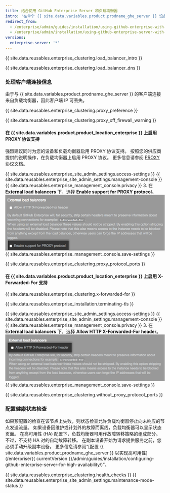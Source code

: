 ```yaml
---
title: 结合使用 GitHub Enterprise Server 和负载均衡器
intro: '在单个 {{ site.data.variables.product.prodname_ghe_server }} 设备或一对采用高可用性配置的设备前方使用负载均衡器。'
redirect_from:
  - /enterprise/admin/guides/installation/using-github-enterprise-with-a-load-balancer/
  - /enterprise/admin/installation/using-github-enterprise-server-with-a-load-balancer
versions:
  enterprise-server: '*'
---
```


{{ site.data.reusables.enterprise_clustering.load_balancer_intro }}

{{ site.data.reusables.enterprise_clustering.load_balancer_dns }}

### 处理客户端连接信息

由于与 {{ site.data.variables.product.prodname_ghe_server }} 的客户端连接来自负载均衡器，因此客户端 IP 可丢失。

{{ site.data.reusables.enterprise_clustering.proxy_preference }}

{{ site.data.reusables.enterprise_clustering.proxy_xff_firewall_warning }}

#### 在 {{ site.data.variables.product.product_location_enterprise }} 上启用 PROXY 协议支持

强烈建议同时为您的设备和负载均衡器启用 PROXY 协议支持。 按照您的供应商提供的说明操作，在负载均衡器上启用 PROXY 协议。 更多信息请参阅 [PROXY 协议文档](http://www.haproxy.org/download/1.6/doc/proxy-protocol.txt)。

{{ site.data.reusables.enterprise_site_admin_settings.access-settings }}
{{ site.data.reusables.enterprise_site_admin_settings.management-console }}
{{ site.data.reusables.enterprise_management_console.privacy }}
3. 在 **External load balancers** 下，选择 **Enable support for PROXY protocol**。 ![启用 PROXY 协议支持的复选框](/assets/images/enterprise/management-console/enable-proxy.png)
{{ site.data.reusables.enterprise_management_console.save-settings }}

{{ site.data.reusables.enterprise_clustering.proxy_protocol_ports }}

#### 在 {{ site.data.variables.product.product_location_enterprise }} 上启用 X-Forwarded-For 支持

{{ site.data.reusables.enterprise_clustering.x-forwarded-for }}

{{ site.data.reusables.enterprise_installation.terminating-tls }}

{{ site.data.reusables.enterprise_site_admin_settings.access-settings }}
{{ site.data.reusables.enterprise_site_admin_settings.management-console }}
{{ site.data.reusables.enterprise_management_console.privacy }}
3. 在 **External load balancers** 下，选择 **Allow HTTP X-Forwarded-For header**。 ![允许 HTTP X-Forwarded-For 标头的复选框](/assets/images/enterprise/management-console/allow-xff.png)
{{ site.data.reusables.enterprise_management_console.save-settings }}

{{ site.data.reusables.enterprise_clustering.without_proxy_protocol_ports }}

### 配置健康状态检查

如果预配置的检查在该节点上失败，则状态检查允许负载均衡器停止向未响应的节点发送流量。 如果设备因维护或计划外的故障而离线，负载均衡器可以显示状态页面。 在高可用性 (HA) 配置下，负载均衡器可用作故障转移策略的组成部分。 不过，不支持 HA 对的自动故障转移。 在副本设备开始为请求提供服务之前，您必须手动升级副本设备。 更多信息请参阅“[配置 {{ site.data.variables.product.prodname_ghe_server }} 以实现高可用性](/enterprise/{{ currentVersion }}/admin/guides/installation/configuring-github-enterprise-server-for-high-availability/)”。

{{ site.data.reusables.enterprise_clustering.health_checks }}
{{ site.data.reusables.enterprise_site_admin_settings.maintenance-mode-status }}
